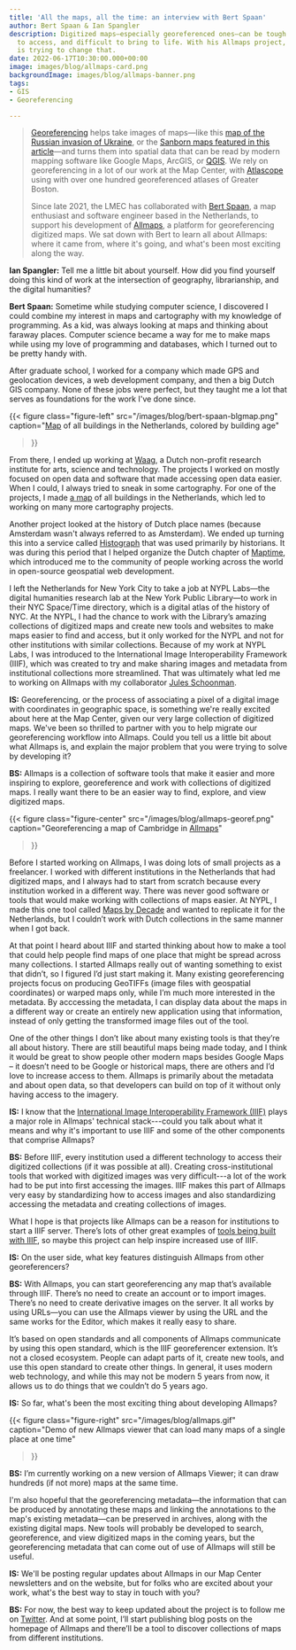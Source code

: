 ```yaml
---
title: 'All the maps, all the time: an interview with Bert Spaan'
author: Bert Spaan & Ian Spangler
description: Digitized maps—especially georeferenced ones—can be tough to find, hard
  to access, and difficult to bring to life. With his Allmaps project, Bert Spaan
  is trying to change that.
date: 2022-06-17T10:30:00.000+00:00
image: images/blog/allmaps-card.png
backgroundImage: images/blog/allmaps-banner.png
tags:
- GIS
- Georeferencing

---
```

> [Georeferencing](https://cartinal.leventhalmap.org/guides/georeference.html) helps take images of maps—like this [map of the Russian invasion of Ukraine](https://www.aljazeera.com/wp-content/uploads/2022/03/INTERACTIVE-Russia-Ukraine-map-Who-controls-what-in-Ukraine-DAY-8.png?resize=770%2C513), or the [Sanborn maps featured in this article](https://www.bloomberg.com/news/articles/2014-10-13/the-accidental-revelations-of-sanborn-maps)—and turns them into spatial data that can be read by modern mapping software like Google Maps, ArcGIS, or [QGIS](https://cartinal.leventhalmap.org/guides/get-started-qgis/). We rely on georeferencing in a lot of our work at the Map Center, with [Atlascope](https://atlascope.leventhalmap.org/) using with over one hundred georeferenced atlases of Greater Boston. 
>
> Since late 2021, the LMEC has collaborated with [Bert Spaan](https://bertspaan.nl/), a map enthusiast and software engineer based in the Netherlands, to support his development of [Allmaps](https://allmaps.org/), a platform for georeferencing digitized maps. We sat down with Bert to learn all about Allmaps: where it came from, where it's going, and what's been most exciting along the way.

**Ian Spangler:** Tell me a little bit about yourself. How did you find yourself doing this kind of work at the intersection of geography, librarianship, and the digital humanities?

**Bert Spaan:** Sometime while studying computer science, I discovered I could combine my interest in maps and cartography with my knowledge of programming. As a kid, was always looking at maps and thinking about faraway places. Computer science became a way for me to make maps while using my love of programming and databases, which I turned out to be pretty handy with.

After graduate school, I worked for a company which made GPS and geolocation devices, a web development company, and then a big Dutch GIS company. None of these jobs were perfect, but they taught me a lot that serves as foundations for the work I've done since.

{{< figure
class="figure-left"
src="/images/blog/bert-spaan-blgmap.png"
caption="[Map](http://code.waag.org/buildings/) of all buildings in the Netherlands, colored by building age" 
>}}

From there, I ended up working at [Waag](https://waag.org/en), a Dutch non-profit research institute for arts, science and technology. The projects I worked on mostly focused on open data and software that made accessing open data easier. When I could, I always tried to sneak in some cartography. For one of the projects, I made [a map](http://code.waag.org/buildings/) of all buildings in the Netherlands, which led to working on many more cartography projects.

Another project looked at the history of Dutch place names (because Amsterdam wasn't always referred to as Amsterdam). We ended up turning this into a service called [Histograph](http://histograph.io/) that was used primarily by historians. It was during this period that I helped organize the Dutch chapter of [Maptime](https://maptime.io/), which introduced me to the community of people working across the world in open-source geospatial web development.

I left the Netherlands for New York City to take a job at NYPL Labs—the digital humanities research lab at the New York Public Library—to work in their NYC Space/Time directory, which is a digital atlas of the history of NYC. At the NYPL, I had the chance to work with the Library’s amazing collections of digitized maps and create new tools and websites to make maps easier to find and access, but it only worked for the NYPL and not for other institutions with similar collections. Because of my work at NYPL Labs, I was introduced to the International Image Interoperability Framework (IIIF), which was created to try and make sharing images and metadata from institutional collections more streamlined. That was ultimately what led me to working on Allmaps with my collaborator [Jules Schoonman](https://twitter.com/sammeltassen?lang=en).

**IS:** Georeferencing, or the process of associating a pixel of a digital image with coordinates in geographic space, is something we're really excited about here at the Map Center, given our very large collection of digitized maps. We've been so thrilled to partner with you to help migrate our georeferencing workflow into Allmaps. Could you tell us a little bit about what Allmaps is, and explain the major problem that you were trying to solve by developing it?

**BS:** Allmaps is a collection of software tools that make it easier and more inspiring to explore, georeference and work with collections of digitized maps. I really want there to be an easier way to find, explore, and view digitized maps.

{{< figure
class="figure-center"
src="/images/blog/allmaps-georef.png"
caption="Georeferencing a map of Cambridge in [Allmaps](https://editor.allmaps.org/#/)" 
>}}

Before I started working on Allmaps, I was doing lots of small projects as a freelancer. I worked with different institutions in the Netherlands that had digitized maps, and I always had to start from scratch because every institution worked in a different way. There was never good software or tools that would make working with collections of maps easier. At NYPL, I made this one tool called [Maps by Decade](http://spacetime.nypl.org/maps-by-decade/#/) and wanted to replicate it for the Netherlands, but I couldn’t work with Dutch collections in the same manner when I got back.

At that point I heard about IIIF and started thinking about how to make a tool that could help people find maps of one place that might be spread across many collections. I started Allmaps really out of wanting something to exist that didn’t, so I figured I’d just start making it. Many existing georeferencing projects focus on producing GeoTIFFs (image files with geospatial coordinates) or warped maps only, while I’m much more interested in the metadata. By acccessing the metadata, I can display data about the maps in a different way or create an entirely new application using that information, instead of only getting the transformed image files out of the tool.

One of the other things I don’t like about many existing tools is that they’re all about history. There are still beautiful maps being made today, and I think it would be great to show people other modern maps besides Google Maps – it doesn’t need to be Google or historical maps, there are others and I’d love to increase access to them. Allmaps is primarily about the metadata and about open data, so that developers can build on top of it without only having access to the imagery.

**IS:** I know that the [International Image Interoperability Framework (IIIF)](https://iiif.io) plays a major role in Allmaps' technical stack---could you talk about what it means and why it's important to use IIIF and some of the other components that comprise Allmaps?

**BS:** Before IIIF, every institution used a different technology to access their digitized collections (if it was possible at all). Creating cross-institutional tools that worked with digitized images was very difficult---a lot of the work had to be put into first accessing the images. IIIF makes this part of Allmaps very easy by standardizing how to access images and also standardizing accessing the metadata and creating collections of images.

What I hope is that projects like Allmaps can be a reason for institutions to start a IIIF server. There’s lots of other great examples of [tools being built with IIIF](https://github.com/IIIF/awesome-iiif), so maybe this project can help inspire increased use of IIIF. 

**IS:** On the user side, what key features distinguish Allmaps from other georeferencers?

**BS:** With Allmaps, you can start georeferencing any map that’s available through IIIF. There’s no need to create an account or to import images. There’s no need to create derivative images on the server. It all works by using URLs—you can use the Allmaps viewer by using the URL and the same works for the Editor, which makes it really easy to share.

It’s based on open standards and all components of Allmaps communicate by using this open standard, which is the IIIF georeferencer extension. It’s not a closed ecosystem. People can adapt parts of it, create new tools, and use this open standard to create other things. In general, it uses modern web technology, and while this may not be modern 5 years from now, it allows us to do things that we couldn’t do 5 years ago.

**IS:** So far, what's been the most exciting thing about developing Allmaps?

{{< figure
class="figure-right"
src="/images/blog/allmaps.gif"
caption="Demo of new Allmaps viewer that can load many maps of a single place at one time"

>}}

**BS:** I’m currently working on a new version of Allmaps Viewer; it can draw hundreds (if not more) maps at the same time.

I'm also hopeful that the georeferencing metadata—the information that can be produced by annotating these maps and linking the annotations to the map's existing metadata—can be preserved in archives, along with the existing digital maps. New tools will probably be developed to search, georeference, and view digitized maps in the coming years, but the georeferencing metadata that can come out of use of Allmaps will still be useful.

**IS:** We'll be posting regular updates about Allmaps in our Map Center newsletters and on the website, but for folks who are excited about your work, what's the best way to stay in touch with you?

**BS:** For now, the best way to keep updated about the project is to follow me on [Twitter](https://twitter.com/bertspaan). And at some point, I’ll start publishing blog posts on the homepage of Allmaps and there’ll be a tool to discover collections of maps from different institutions.